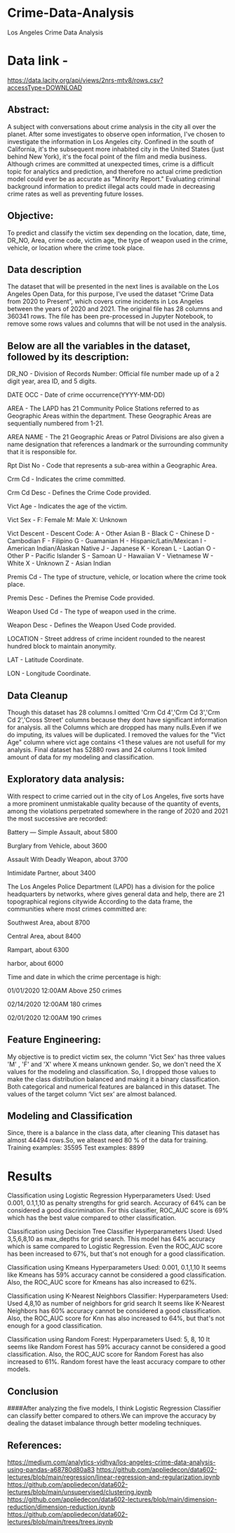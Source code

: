 # Crime-Data-Analysis
Los Angeles Crime Data Analysis
# Data link -
https://data.lacity.org/api/views/2nrs-mtv8/rows.csv?accessType=DOWNLOAD

## Abstract:
A subject with conversations about crime analysis in the city all over the planet. After some investigates to observe open information, I've chosen to investigate the information in Los Angeles city. Confined in the south of California, it's the subsequent more inhabited city in the United States (just behind New York), it's the focal point of the film and media business.
Although crimes are committed at unexpected times, crime is a difficult topic for analytics and prediction, and therefore no actual crime prediction model could ever be as accurate as "Minority Report." 
Evaluating criminal background information to predict illegal acts could made in decreasing crime rates as well as preventing future losses. 


## Objective:
To predict and classify the victim sex depending on the location, date, time, DR_NO, Area, crime code, victim age, the type of weapon used in the crime, vehicle, or location where the crime took place.

## Data description
The dataset that will be presented in the next lines is available on the Los Angeles Open Data, for this purpose, I’ve used the dataset “Crime Data from 2020 to Present”, which covers crime incidents in Los Angeles between the years of 2020 and 2021. The original file has 28 columns and 360341 rows. The file has been pre-processed in Jupyter Notebook, to remove some rows values and columns that will be not used in the analysis.

## Below are all the variables in the dataset, followed by its description:
DR_NO - Division of Records Number: Official file number made up of a 2 digit year, area ID, and 5 digits.

DATE OCC - Date of crime occurrence(YYYY-MM-DD)

AREA - The LAPD has 21 Community Police Stations referred to as Geographic Areas within the department. These Geographic Areas are sequentially numbered from 1-21.

AREA NAME - The 21 Geographic Areas or Patrol Divisions are also given a name designation that references a landmark or the surrounding community that it is responsible for.

Rpt Dist No - Code that represents a sub-area within a Geographic Area.

Crm Cd - Indicates the crime committed.

Crm Cd Desc - Defines the Crime Code provided.

Vict Age - Indicates the age of the victim.

Vict Sex - F: Female M: Male X: Unknown

Vict Descent - Descent Code: A - Other Asian B - Black C - Chinese D - Cambodian F - Filipino G - Guamanian H - Hispanic/Latin/Mexican I - American Indian/Alaskan Native J - Japanese K - Korean L - Laotian O - Other P - Pacific Islander S - Samoan U - Hawaiian V - Vietnamese W - White X - Unknown Z - Asian Indian

Premis Cd - The type of structure, vehicle, or location where the crime took place.

Premis Desc - Defines the Premise Code provided.

Weapon Used Cd - The type of weapon used in the crime.

Weapon Desc - Defines the Weapon Used Code provided.

LOCATION - Street address of crime incident rounded to the nearest hundred block to maintain anonymity.

LAT - Latitude Coordinate. 

LON - Longitude Coordinate.

## Data Cleanup

Though this dataset has 28 columns.I omitted 'Crm Cd 4','Crm Cd 3','Crm Cd 2','Cross Street' columns because they dont have significant information for analysis.
all the Columns which are dropped  has many nulls.Even if we do imputing, its values will be duplicated. I removed the values for the "Vict Age" column where vict age contains <1 these values are not usefull for my analysis. Final dataset has 52880 rows and 24 columns I took limited amount of data for my modeling and classification.

## Exploratory data analysis:

With respect to crime carried out in the city of Los Angeles, five sorts have a more prominent unmistakable quality because of the quantity of events, among the violations perpetrated somewhere in the range of 2020 and 2021 the most successive are recorded:

Battery — Simple Assault, about 5800

Burglary from Vehicle, about 3600

Assault With Deadly Weapon, about 3700

Intimidate Partner, about 3400

The Los Angeles Police Department (LAPD) has a division for the police headquarters by networks, where gives general data and help, there are 21 topographical regions citywide According to the data frame, the communities where most crimes committed are:

Southwest Area, about 8700

Central Area, about 8400

Rampart, about 6300

harbor, about 6000

Time and date in which the crime percentage is high:

01/01/2020 12:00AM Above 250 crimes

02/14/2020 12:00AM 180 crimes

02/01/2020 12:00AM 190 crimes


## Feature Engineering:

My objective is to predict victim sex, the column 'Vict Sex' has three values 'M' , 'F' and 'X' where X means unknown gender. So, we don't need the X values for the modeling and classification. So, I dropped those values to make the class distribution balanced and making it a binary classification.
Both categorical and numerical features are balanced in this dataset. 
The values of the target column ‘Vict sex’ are almost balanced. 




## Modeling and Classification

Since, there is a balance in the class data, after cleaning This dataset has almost 44494 rows.So, we alteast need 80 % of the data for training.
Training examples: 35595
Test examples: 8899

# Results
Classification using Logistic Regression
Hyperparameters Used: Used 0.001, 0.1,1,10 as penalty strengths for grid search.
Accuracy of 64% can be considered a good discrimination.
For this classifier, ROC_AUC score is 69% which has the best value compared to other classification.

Classification using Decision Tree Classifier
Hyperparameters Used: Used 3,5,6,8,10 as max_depths for grid search.
This model has 64% accuracy which is same compared to Logistic Regression.
Even the ROC_AUC score has been increased to 67%, but that's not enough for a good classification.

Classification using Kmeans
Hyperparameters Used:  0.001, 0.1,1,10 
It seems like Kmeans has 59% accuracy cannot be considered a good classification.
Also, the ROC_AUC score for Kmeans has also increased to 62%.

Classification using K-Nearest Neighbors Classifier:
Hyperparameters Used: Used 4,8,10 as number of neighbors for grid search
It seems like K-Nearest Neighbors has 60% accuracy cannot be considered a good classification.
Also, the ROC_AUC score for Knn has also increased to 64%, but that's not enough for a good classification.

Classification using Random Forest:
Hyperparameters Used:  5, 8, 10 
It seems like Random Forest has 59% accuracy cannot be considered a good classification.
Also, the ROC_AUC score for Random Forest has also increased to 61%. Random forest have the least accuracy compare to other models.

## Conclusion
####After analyzing the five models, I think Logistic Regression Classifier can classify better compared to others.We can improve the accuracy by dealing the dataset imbalance through better modeling techniques.




## References:
https://medium.com/analytics-vidhya/los-angeles-crime-data-analysis-using-pandas-a68780d80a83
https://github.com/appliedecon/data602-lectures/blob/main/regression/linear-regression-and-regularization.ipynb
https://github.com/appliedecon/data602-lectures/blob/main/unsupervised/clustering.ipynb
https://github.com/appliedecon/data602-lectures/blob/main/dimension-reduction/dimension-reduction.ipynb
https://github.com/appliedecon/data602-lectures/blob/main/trees/trees.ipynb

